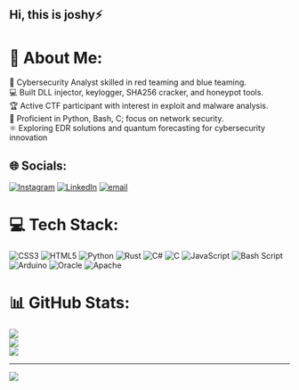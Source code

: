 ## Hi, this is joshy⚡

# 💫 About Me:
🔐 Cybersecurity Analyst skilled in red teaming and blue teaming.<br>💻 Built DLL injector, keylogger, SHA256 cracker, and honeypot tools.<br>🏆 Active CTF participant with interest in exploit and malware analysis.<br>🐍 Proficient in Python, Bash, C; focus on network security.<br>⚛️ Exploring EDR solutions and quantum forecasting for cybersecurity innovation


## 🌐 Socials:
[![Instagram](https://img.shields.io/badge/Instagram-%23E4405F.svg?logo=Instagram&logoColor=white)](https://instagram.com/user_not__found_01) [![LinkedIn](https://img.shields.io/badge/LinkedIn-%230077B5.svg?logo=linkedin&logoColor=white)](https://linkedin.com/in/joshy-bhaskaran-r ) [![email](https://img.shields.io/badge/Email-D14836?logo=gmail&logoColor=white)](mailto:joshybhaskaranr@gmail.com) 

# 💻 Tech Stack:
![CSS3](https://img.shields.io/badge/css3-%231572B6.svg?style=for-the-badge&logo=css3&logoColor=white) ![HTML5](https://img.shields.io/badge/html5-%23E34F26.svg?style=for-the-badge&logo=html5&logoColor=white) ![Python](https://img.shields.io/badge/python-3670A0?style=for-the-badge&logo=python&logoColor=ffdd54) ![Rust](https://img.shields.io/badge/rust-%23000000.svg?style=for-the-badge&logo=rust&logoColor=white) ![C#](https://img.shields.io/badge/c%23-%23239120.svg?style=for-the-badge&logo=csharp&logoColor=white) ![C](https://img.shields.io/badge/c-%2300599C.svg?style=for-the-badge&logo=c&logoColor=white) ![JavaScript](https://img.shields.io/badge/javascript-%23323330.svg?style=for-the-badge&logo=javascript&logoColor=%23F7DF1E) ![Bash Script](https://img.shields.io/badge/bash_script-%23121011.svg?style=for-the-badge&logo=gnu-bash&logoColor=white) ![Arduino](https://img.shields.io/badge/-Arduino-00979D?style=for-the-badge&logo=Arduino&logoColor=white) ![Oracle](https://img.shields.io/badge/Oracle-F80000?style=for-the-badge&logo=oracle&logoColor=white) ![Apache](https://img.shields.io/badge/apache-%23D42029.svg?style=for-the-badge&logo=apache&logoColor=white)
# 📊 GitHub Stats:
![](https://github-readme-stats.vercel.app/api?username=JOZUES&theme=dark&hide_border=false&include_all_commits=false&count_private=false)<br/>
![](https://nirzak-streak-stats.vercel.app/?user=JOZUES&theme=dark&hide_border=false)<br/>
![](https://github-readme-stats.vercel.app/api/top-langs/?username=JOZUES&theme=dark&hide_border=false&include_all_commits=false&count_private=false&layout=compact)

---
[![](https://visitcount.itsvg.in/api?id=JOZUES&icon=0&color=1)](https://visitcount.itsvg.in)

<!-- Proudly created with GPRM ( https://gprm.itsvg.in ) -->
